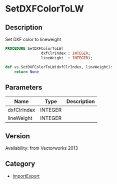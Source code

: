 # SetDXFColorToLW

## Description
Set DXF color to lineweight

```pascal
PROCEDURE SetDXFColorToLW(
				dxfClrIndex : INTEGER;
				lineWeight  : INTEGER);
```

```python
def vs.SetDXFColorToLW(dxfClrIndex, lineWeight):
    return None
```

## Parameters
|Name|Type|Description|
|---|---|---|
|dxfClrIndex|INTEGER|   |
|lineWeight|INTEGER|   |

## Version
Availability: from Vectorworks 2013

## Category
* [ImportExport](../Categories/ImportExport.md)
